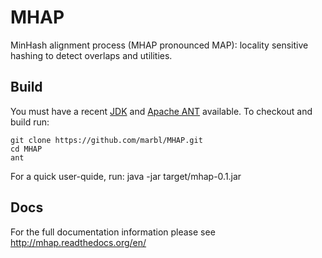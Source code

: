 # MHAP

MinHash alignment process (MHAP pronounced MAP): locality sensitive hashing to detect overlaps and utilities.

## Build

You must have a recent  [JDK](http://www.oracle.com/technetwork/java/javase/downloads/jdk7-downloads-1880260.html "JDK") and [Apache ANT](http://ant.apache.org/ "ANT") available. To checkout and build run:

    git clone https://github.com/marbl/MHAP.git
    cd MHAP
    ant
    
For a quick user-quide, run:
    java -jar target/mhap-0.1.jar

## Docs
For the full documentation information please see http://mhap.readthedocs.org/en/
